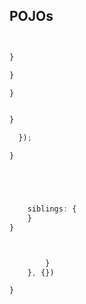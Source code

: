
## POJOs






```js


```


```js

```


```js
}

```

```js
}

}

```


```js

}

```

```js
  });

}

```


```js




```


```js

```


```js
    siblings: {
    }
}



```


```js

        }
    }, {})

}

```





















